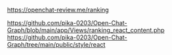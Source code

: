 https://openchat-review.me/ranking  

https://github.com/pika-0203/Open-Chat-Graph/blob/main/app/Views/ranking_react_content.php  
https://github.com/pika-0203/Open-Chat-Graph/tree/main/public/style/react
